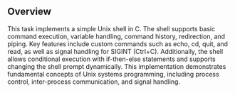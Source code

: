 ## Overview
This task implements a simple Unix shell in C. The shell supports basic command execution, variable handling, command history, redirection, and piping. Key features include custom commands such as echo, cd, quit, and read, as well as signal handling for SIGINT (Ctrl+C). Additionally, the shell allows conditional execution with if-then-else statements and supports changing the shell prompt dynamically. This implementation demonstrates fundamental concepts of Unix systems programming, including process control, inter-process communication, and signal handling.
